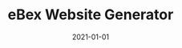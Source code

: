 ---
title: "eBex Website Generator"
date: 2021-01-01
draft: false
description: "eBex is a SaaS platform that enables users to create one-page websites quickly by selecting templates and filling out forms. This method is more efficient than traditional drag-and-drop builders and offers better engagement than basic profile creators. 

To address user drop-off rates, we streamlined template requirements with predefined color schemes, auto-generated logos, stock images, and hidden empty sections. For less tech-savvy users, we introduced skippable mini-tours and a new onboarding process that collects website data post-sign-up, improving user success rates. 

As the UI/UX Lead, I identified user pain points, implemented data-driven solutions, and tested enhancements, resulting in significant improvements in user retention and satisfaction."
tags: ["UI UX", "SaaS"]
number: 7
images:
  - src: "/images/ebex/ebex.jpg"
    alt: "eBex Portfoilio"
  - src: "/images/ebex/ebex_1.jpg"
    alt: "eBex Sample Pages"
  - src: "/images/ebex/ebex_2.jpg"
    alt: "eBex Pages"
  - src: "/images/ebex/ebex_5.jpg"
    alt: "eBex Form"
  - src: "/images/ebex/ebex-flyer-min.jpg"
    alt: "eBex Flyer"
  - src: "/images/ebex/ebex-sample-site-min.jpg"
    alt: "eBex Full Website Sample"
  - src: "/images/ebex/ebex_0.jpg"
    alt: "eBex Figma Sample"
  - src: "/images/ebex/ebex_3.jpg"
    alt: "eBex UX"
---